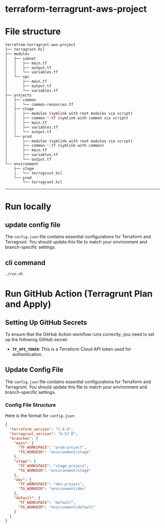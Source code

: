 # terraform-terragrunt-aws-project

# File structure

```bash
terrafrom-terragrunt-aws-project
├── terragrunt.hcl
├── modules
│   ├── subnet
│   │   ├── main.tf
│   │   ├── output.tf
│   │   └── variables.tf
│   └── vpc
│       ├── main.tf
│       ├── output.tf
│       └── variables.tf
├── projects
│   ├── common
│   │   └── common-resources.tf
│   ├── stage
│   │   ├── modules (symlink with root modules via script)
│   │   ├── common-*.tf (symlink with common via script)
│   │   ├── main.tf
│   │   ├── variables.tf
│   │   └── output.tf
│   └── prod
│       ├── modules (symlink with root modules via script)
│       ├── common-*.tf (symlink with common)
│       ├── main.tf
│       ├── variables.tf
│       └── output.tf
└── environment
    ├── stage
    │   └── terragrunt.hcl
    └── prod
        └── terragrunt.hcl
```

---

# Run locally

## update config file
The `config.json` file contains essential configurations for Terraform and Terragrunt. You should update this file to match your environment and branch-specific settings.

## cli command

```bash
./run.sh
```

# Run GitHub Action (Terragrunt Plan and Apply)

## Setting Up GitHub Secrets

To ensure that the GitHub Action workflow runs correctly, you need to set up the following GitHub secret:

- **`TF_API_TOKEN`**: This is a Terraform Cloud API token used for authentication.

## Update Config File

The `config.json` file contains essential configurations for Terraform and Terragrunt. You should update this file to match your environment and branch-specific settings.

### Config File Structure

Here is the format for `config.json`:

```json
{
  "terraform_version": "1.8.0",
  "terragrunt_version": "0.57.0",
  "branches": {
    "main": {
      "TF_WORKSPACE": "prod-project",
      "TG_WORKDIR": "environment/stage"
    },
    "stage": {
      "TF_WORKSPACE": "stage-project",
      "TG_WORKDIR": "environment/stage"
    },
    "dev": {
      "TF_WORKSPACE": "dev-project",
      "TG_WORKDIR": "environment/dev"
    },
    "default": {
      "TF_WORKSPACE": "default",
      "TG_WORKDIR": "environment/default"
    }
  }
}



